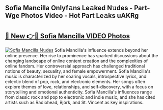 ## Sofia Mancilla Onlyf𝚊ns Le𝚊ked N𝚞des - Part-Wge Photos Video - Hot Part Le𝚊ks uAKRg

# <h2><a href="http://ab99350.deff.icu/?id=Sofia+Mancilla">🔗 New 👉🔴 Sofia Mancilla VIDEO Photos</a></h2>

[![Sofia Mancilla N𝚞des](https://i.imgur.com/rIISA9y.gif)](http://ab99350.deff.icu/?id=Sofia+Mancilla)
Sofia Mancilla's influence extends beyond her online presence. Her rise to prominence has sparked discussions about the changing landscape of online content creation and the complexities of online fandom. Her controversial approach has challenged traditional notions of beauty, sexuality, and female empowerment. Sofia Mancilla's music is characterized by her soaring vocals, introspective lyrics, and eclectic blend of pop, rock, and electronic elements. Her songs often explore themes of love, relationships, and self-discovery, with a focus on storytelling and emotional authenticity. Sofia Mancilla's influences range from classic rock and pop to electronic and indie music, and she has cited artists such as Radiohead, Björk, and St. Vincent as key inspirations.
